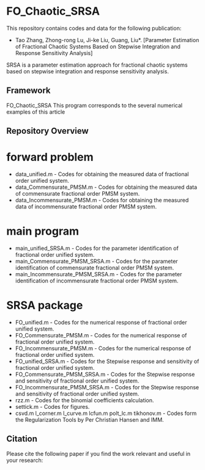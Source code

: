# FO_Chaotic_SRSA

This repository contains codes and data for the following publication:
* Tao Zhang, Zhong-rong Lu, Ji-ke Liu, Guang, Liu*. [Parameter Estimation of Fractional Chaotic Systems Based on Stepwise Integration and Response Sensitivity Analysis]

SRSA is a parameter estimation approach for fractional chaotic systems based on stepwise integration and response sensitivity analysis. 

## Framework
FO_Chaotic_SRSA
This program corresponds to the several numerical examples of this article

## Repository Overview
 # forward problem
  * data_unified.m - Codes for obtaining the measured data of fractional order unified system.
  * data_Commensurate_PMSM.m - Codes for obtaining the measured data of commensurate fractional order PMSM system.
  * data_Incommensurate_PMSM.m - Codes for obtaining the measured data of incommensurate fractional order PMSM system.
 # main program
  * main_unified_SRSA.m - Codes for the parameter identification of fractional order unified system.
  * main_Commensurate_PMSM_SRSA.m - Codes for the parameter identification of commensurate fractional order PMSM system.
  * main_Incommensurate_PMSM_SRSA.m - Codes for the parameter identification of incommensurate fractional order PMSM system.
 # SRSA package
  * FO_unified.m - Codes for the numerical response of fractional order unified system.
  * FO_Commensurate_PMSM.m - Codes for the numerical response of fractional order unified system.
  * FO_Incommensurate_PMSM.m - Codes for the numerical response of fractional order unified system.
  * FO_unified_SRSA.m - Codes for the Stepwise response and sensitivity of fractional order unified system.
  * FO_Commensurate_PMSM_SRSA.m - Codes for the Stepwise response and sensitivity of fractional order unified system.
  * FO_Incommensurate_PMSM_SRSA.m - Codes for the Stepwise response and sensitivity of fractional order unified system.
  * rzz.m - Codes for the binomial coefficients calculation.
  * settick.m - Codes for figures.
  * csvd.m  l_corner.m  l_curve.m  lcfun.m  polt_lc.m  tikhonov.m  - Codes form the Regularization Tools by Per Christian Hansen and IMM.
  
  
## Citation
Please cite the following paper if you find the work relevant and useful in your research:
